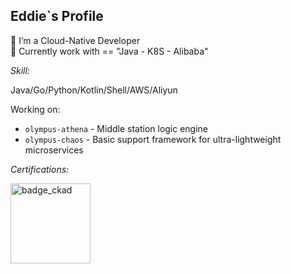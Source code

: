 Eddie`s Profile
---
 🍖 I’m a Cloud-Native Developer <br/>
 🍩 Currently work with == "Java - K8S - Alibaba"

*Skill:*

Java/Go/Python/Kotlin/Shell/AWS/Aliyun

Working on:
- `olympus-athena` - Middle station logic engine
- `olympus-chaos` - Basic support framework for ultra-lightweight microservices

*Certifications:*

<div data-iframe-width="150" data-iframe-height="270" data-share-badge-id="03c3dbac-060c-41e1-913c-13f8a0d96415" data-share-badge-host="https://www.credly.com"></div><img alt='badge_ckad' src="https://user-images.githubusercontent.com/24785373/206426236-a78f59dc-e6dc-4b92-a0c4-4cd7ab8e3649.png" width="auto" height="128" />

